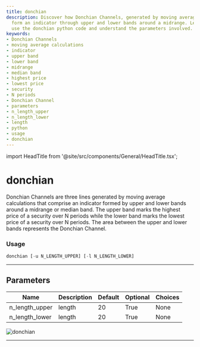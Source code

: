 ```yaml
---
title: donchian
description: Discover how Donchian Channels, generated by moving average calculations,
  form an indicator through upper and lower bands around a midrange. Learn how to
  use the donchian python code and understand the parameters involved.
keywords:
- Donchian Channels
- moving average calculations
- indicator
- upper band
- lower band
- midrange
- median band
- highest price
- lowest price
- security
- N periods
- Donchian Channel
- parameters
- n_length_upper
- n_length_lower
- length
- python
- usage
- donchian
---
```


import HeadTitle from '@site/src/components/General/HeadTitle.tsx';

<HeadTitle title="donchian - Ta - Forex - Reference | OpenBB Terminal Docs" />

# donchian

Donchian Channels are three lines generated by moving average calculations that comprise an indicator formed by upper and lower bands around a midrange or median band. The upper band marks the highest price of a security over N periods while the lower band marks the lowest price of a security over N periods. The area between the upper and lower bands represents the Donchian Channel.

### Usage

```python
donchian [-u N_LENGTH_UPPER] [-l N_LENGTH_LOWER]
```

---

## Parameters

| Name | Description | Default | Optional | Choices |
| ---- | ----------- | ------- | -------- | ------- |
| n_length_upper | length | 20 | True | None |
| n_length_lower | length | 20 | True | None |

![donchian](https://user-images.githubusercontent.com/46355364/154310472-6cd5805f-b87f-4668-85a1-3e5dd7267848.png)

---
